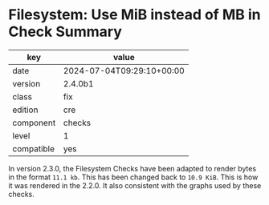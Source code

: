 [//]: # (werk v2)
# Filesystem: Use MiB instead of MB in Check Summary

key        | value
---------- | ---
date       | 2024-07-04T09:29:10+00:00
version    | 2.4.0b1
class      | fix
edition    | cre
component  | checks
level      | 1
compatible | yes

In version 2.3.0, the Filesystem Checks have been adapted to render bytes in the format
`11.1 kb`. This has been changed back to `10.9 KiB`. This is how it was rendered in the 2.2.0.
It also consistent with the graphs used by these checks.
